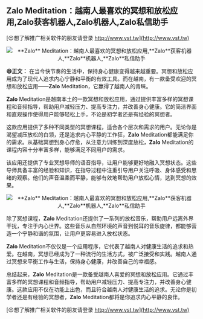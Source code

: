 ## ****Zalo** Meditation：越南人最喜欢的冥想和放松应用,**Zalo**获客机器人,**Zalo**机器人,**Zalo**私信助手**

[😍想了解推广相关软件的朋友请登录 http://www.vst.tw](http://www.vst.tw)

 <center><img src="https://vst.tw/MP4/tuiguang/png/2.png" alt="**Zalo** Meditation：越南人最喜欢的冥想和放松应用,**Zalo**获客机器人,**Zalo**机器人,**Zalo**私信助手"></center>

**😄正文：**
在当今快节奏的生活中，保持身心健康变得越来越重要。冥想和放松应用成为了现代人追求内心宁静和平衡的有效工具。而在越南，有一款备受欢迎的冥想和放松应用——**Zalo** Meditation，它赢得了越南人的青睐。

**Zalo** Meditation是越南本土的一款冥想和放松应用，通过提供丰富多样的冥想课程和音频指导，帮助用户减轻压力、提高专注力，并改善身心健康。它的简洁界面和直观操作使得用户能够轻松上手，不论是初学者还是有经验的冥想者。

这款应用提供了多种不同类型的冥想课程，适合各个层次和需求的用户。无论你是渴望减压放松的白领，还是追求内心平静的工作狂，**Zalo** Meditation都能满足你的需求。从基础冥想到身心疗愈，从注意力训练到深度放松，**Zalo** Meditation的课程内容十分丰富多样，能够满足不同用户的需求。

该应用还提供了专业冥想导师的语音指导，让用户能够更好地融入冥想状态。这些导师具备丰富的经验和知识，在指导过程中注重引导用户关注呼吸、身体感受和思绪的观察。他们的声音温柔而平静，能够有效地帮助用户放松心情，达到冥想的效果。

 <center><img src="https://vst.tw/MP4/tuiguang/png/1.png" alt="**Zalo** Meditation：越南人最喜欢的冥想和放松应用,**Zalo**获客机器人,**Zalo**机器人,**Zalo**私信助手"></center>

除了冥想课程，**Zalo** Meditation还提供了一系列的放松音乐，帮助用户远离外界干扰，专注于内心世界。这些音乐从自然环境的声音到悦耳的音乐旋律，都能够营造一个宁静和谐的氛围，让用户更容易进入放松状态。

**Zalo** Meditation不仅仅是一个应用程序，它代表了越南人对健康生活的追求和热爱。在越南，冥想已经成为了一种流行的生活方式，被广泛接受和实践。越南人通过冥想来平衡工作与生活，保持身心健康，并改善自己的幸福感。

总结起来，**Zalo** Meditation是一款备受越南人喜爱的冥想和放松应用。它通过丰富多样的冥想课程和音频指导，帮助用户减轻压力、提高专注力，并改善身心健康。这款应用不仅在功能上出色，而且符合越南人对健康生活的追求。无论你是初学者还是有经验的冥想者，**Zalo** Meditation都将是你追求内心平静的良伴。

[😍想了解推广相关软件的朋友请登录 http://www.vst.tw](http://www.vst.tw)



